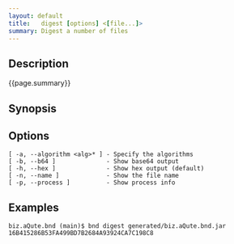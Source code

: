 ```yaml
---
layout: default
title:   digest [options] <[file...]> 
summary: Digest a number of files 
---
```


## Description

{{page.summary}}

## Synopsis

## Options

    [ -a, --algorithm <alg>* ] - Specify the algorithms
    [ -b, --b64 ]              - Show base64 output
    [ -h, --hex ]              - Show hex output (default)
    [ -n, --name ]             - Show the file name
    [ -p, --process ]          - Show process info


## Examples
    biz.aQute.bnd (main)$ bnd digest generated/biz.aQute.bnd.jar 
    16B415286B53FA499BD7B2684A93924CA7C198C8
